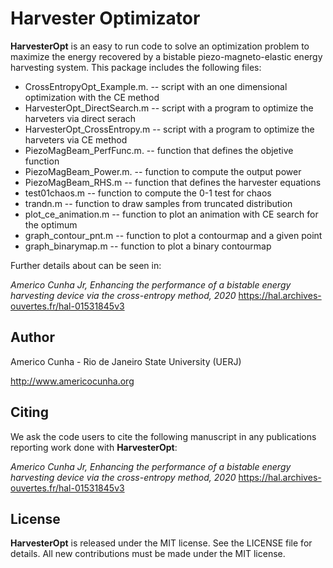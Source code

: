 # Harvester Optimizator

**HarvesterOpt** is an easy to run code to solve an optimization problem to maximize the energy recovered by a bistable piezo-magneto-elastic energy harvesting system. This package includes the following files:

* CrossEntropyOpt_Example.m.  -- script with an one dimensional optimization with the CE method
* HarvesterOpt_DirectSearch.m -- script with a program to optimize the harveters via direct serach
* HarvesterOpt_CrossEntropy.m -- script with a program to optimize the harveters via CE method
* PiezoMagBeam_PerfFunc.m.    -- function that defines the objetive function
* PiezoMagBeam_Power.m.       -- function to compute the output power
* PiezoMagBeam_RHS.m          -- function that defines the harvester equations
* test01chaos.m               -- function to compute the 0-1 test for chaos
* trandn.m                    -- function to draw samples from truncated distribution
* plot_ce_animation.m         -- function to plot an animation with CE search for the optimum
* graph_contour_pnt.m         -- function to plot a contourmap and a given point
* graph_binarymap.m           -- function to plot a binary contourmap

Further details about can be seen in:

*Americo Cunha Jr, Enhancing the performance of a bistable energy harvesting device via the cross-entropy method, 2020*
https://hal.archives-ouvertes.fr/hal-01531845v3

## Author
Americo Cunha - Rio de Janeiro State University (UERJ)

http://www.americocunha.org

## Citing
We ask the code users to cite the following manuscript in any publications reporting work done with **HarvesterOpt**:

*Americo Cunha Jr, Enhancing the performance of a bistable energy harvesting device via the cross-entropy method, 2020*
https://hal.archives-ouvertes.fr/hal-01531845v3

## License
**HarvesterOpt** is released under the MIT license. See the LICENSE file for details. All new contributions must be made under the MIT license.
